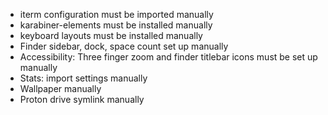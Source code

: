 - iterm configuration must be imported manually
- karabiner-elements must be installed manually
- keyboard layouts must be installed manually
- Finder sidebar, dock, space count set up manually
- Accessibility: Three finger zoom and finder titlebar icons must be set up manually
- Stats: import settings manually
- Wallpaper manually
- Proton drive symlink manually